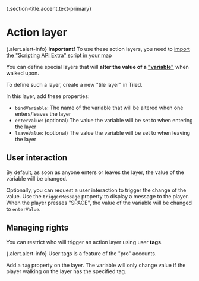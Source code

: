 {.section-title.accent.text-primary}
# Action layer

{.alert.alert-info}
**Important!** To use these action layers, you need to [import the "Scripting API Extra" script in your map](about.md#importing-the-extended-features)

You can define special layers that will **alter the value of a ["variable"](https://workadventu.re/map-building/api-state.md)**
when walked upon.

To define such a layer, create a new "tile layer" in Tiled.

In this layer, add these properties:

- `bindVariable`: The name of the variable that will be altered when one enters/leaves the layer
- `enterValue`: (optional) The value the variable will be set to when entering the layer
- `leaveValue`: (optional) The value the variable will be set to when leaving the layer

## User interaction

By default, as soon as anyone enters or leaves the layer, the value of the variable will be changed.

Optionally, you can request a user interaction to trigger the change of the value. Use the `triggerMessage` property
to display a message to the player. When the player presses "SPACE", the value of the variable will be changed to `enterValue`.

## Managing rights

You can restrict who will trigger an action layer using user **tags**.

{.alert.alert-info}
User tags is a feature of the "pro" accounts.

Add a `tag` property on the layer. The variable will only change value if the player walking on the layer has the specified tag.

